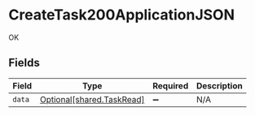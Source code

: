 # CreateTask200ApplicationJSON

OK


## Fields

| Field                                                        | Type                                                         | Required                                                     | Description                                                  |
| ------------------------------------------------------------ | ------------------------------------------------------------ | ------------------------------------------------------------ | ------------------------------------------------------------ |
| `data`                                                       | [Optional[shared.TaskRead]](../../models/shared/taskread.md) | :heavy_minus_sign:                                           | N/A                                                          |